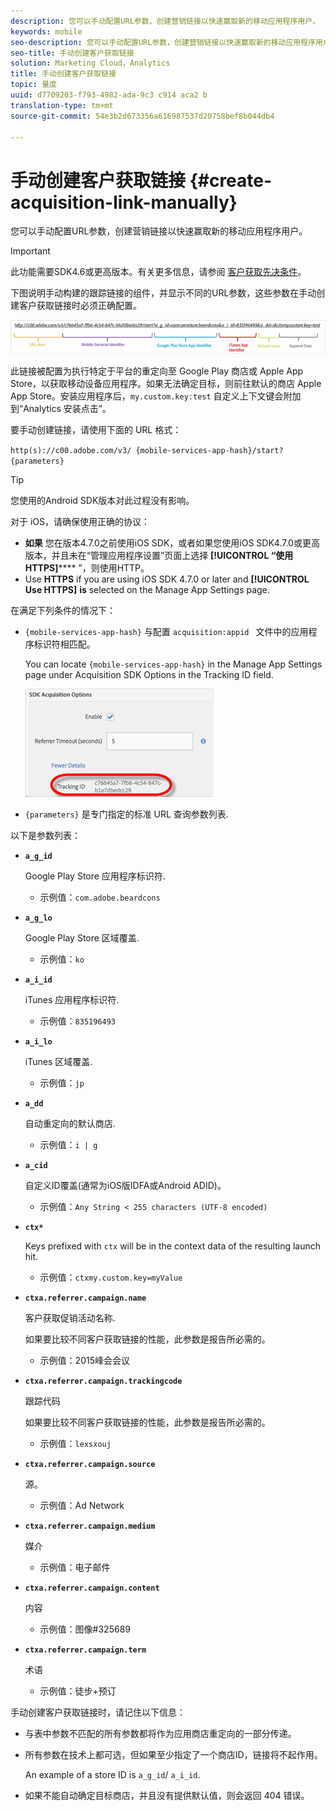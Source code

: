 ```yaml
---
description: 您可以手动配置URL参数，创建营销链接以快速赢取新的移动应用程序用户。
keywords: mobile
seo-description: 您可以手动配置URL参数，创建营销链接以快速赢取新的移动应用程序用户。
seo-title: 手动创建客户获取链接
solution: Marketing Cloud，Analytics
title: 手动创建客户获取链接
topic: 量度
uuid: d7709203-f793-4982-ada-9c3 c914 aca2 b
translation-type: tm+mt
source-git-commit: 54e3b2d673356a616987537d20758bef8b044db4

---
```



# 手动创建客户获取链接 {#create-acquisition-link-manually}

您可以手动配置URL参数，创建营销链接以快速赢取新的移动应用程序用户。

>[!IMPORTANT]
>
>此功能需要SDK4.6或更高版本。有关更多信息，请参阅 [客户获取先决条件](/help/using/acquisition-main/c-acquisition-prerequisites.md)。

下图说明手动构建的跟踪链接的组件，并显示不同的URL参数，这些参数在手动创建客户获取链接时必须正确配置。

![](assets/acquisition_url.png)

此链接被配置为执行特定于平台的重定向至 Google Play 商店或 Apple App Store，以获取移动设备应用程序。如果无法确定目标，则前往默认的商店 Apple App Store。安装应用程序后，`my.custom.key:test` 自定义上下文键会附加到“Analytics 安装点击”。

要手动创建链接，请使用下面的 URL 格式：

`http(s)://c00.adobe.com/v3/ {mobile-services-app-hash}/start? {parameters}`

>[!TIP]
>
>您使用的Android SDK版本对此过程没有影响。

对于 iOS，请确保使用正确的协议：

* **如果** 您在版本4.7.0之前使用iOS SDK，或者如果您使用iOS SDK4.7.0或更高版本，并且未在“管理应用程序设置”页面上选择 **[!UICONTROL “使用HTTPS]****** ”，则使用HTTP。
* Use **HTTPS** if you are using iOS SDK 4.7.0 or later and **[!UICONTROL Use HTTPS]** **is** selected on the Manage App Settings page.

在满足下列条件的情况下：

* `{mobile-services-app-hash}` 与配置 `acquisition:appid ` 文件中的应用程序标识符相匹配。

   You can locate `{mobile-services-app-hash}` in the Manage App Settings page under Acquisition SDK Options in the Tracking ID field.

   ![](assets/tracking-id.png)

* `{parameters}` 是专门指定的标准 URL 查询参数列表.

以下是参数列表：

* **`a_g_id`**

   Google Play Store 应用程序标识符.

   * 示例值：`com.adobe.beardcons`

* **`a_g_lo`**

   Google Play Store 区域覆盖.

   * 示例值：`ko`

* **`a_i_id`**

   iTunes 应用程序标识符.

   * 示例值：`835196493`

* **`a_i_lo`**

   iTunes 区域覆盖.

   * 示例值：`jp`

* **`a_dd`**

   自动重定向的默认商店.

   * 示例值：`i | g`

* **`a_cid`**

   自定义ID覆盖(通常为iOS版IDFA或Android ADID)。

   * 示例值：`Any String < 255 characters (UTF-8 encoded)`

* **`ctx*`**

   Keys prefixed with `ctx` will be in the context data of the resulting launch hit.

   * 示例值：`ctxmy.custom.key=myValue`

* **`ctxa.referrer.campaign.name`**

   客户获取促销活动名称.

   如果要比较不同客户获取链接的性能，此参数是报告所必需的。

   * 示例值：2015峰会会议

* **`ctxa.referrer.campaign.trackingcode`**

   跟踪代码

   如果要比较不同客户获取链接的性能，此参数是报告所必需的。

   * 示例值：`lexsxouj`

* **`ctxa.referrer.campaign.source`**

   源。

   * 示例值：Ad Network

* **`ctxa.referrer.campaign.medium`**

   媒介

   * 示例值：电子邮件

* **`ctxa.referrer.campaign.content`**

   内容

   * 示例值：图像#325689

* **`ctxa.referrer.campaign.term`**

   术语

   * 示例值：徒步+预订


手动创建客户获取链接时，请记住以下信息：

* 与表中参数不匹配的所有参数都将作为应用商店重定向的一部分传递。
* 所有参数在技术上都可选，但如果至少指定了一个商店ID，链接将不起作用。

   An example of a store ID is `a_g_id`/ `a_i_id`.

* 如果不能自动确定目标商店，并且没有提供默认值，则会返回 404 错误。

